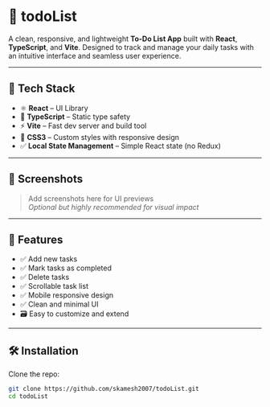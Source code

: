 # 📝 todoList

A clean, responsive, and lightweight **To-Do List App** built with **React**, **TypeScript**, and **Vite**. Designed to track and manage your daily tasks with an intuitive interface and seamless user experience.

---

## 🚀 Tech Stack

- ⚛️ **React** – UI Library
- 🔐 **TypeScript** – Static type safety
- ⚡ **Vite** – Fast dev server and build tool
- 🎨 **CSS3** – Custom styles with responsive design
- ✅ **Local State Management** – Simple React state (no Redux)

---

## 📸 Screenshots

> Add screenshots here for UI previews  
> _Optional but highly recommended for visual impact_

---

## 🧩 Features

- ✅ Add new tasks
- ✅ Mark tasks as completed
- ✅ Delete tasks
- ✅ Scrollable task list
- ✅ Mobile responsive design
- ✅ Clean and minimal UI
- 🗃️ Easy to customize and extend

---

## 🛠️ Installation

Clone the repo:

```bash
git clone https://github.com/skamesh2007/todoList.git
cd todoList
